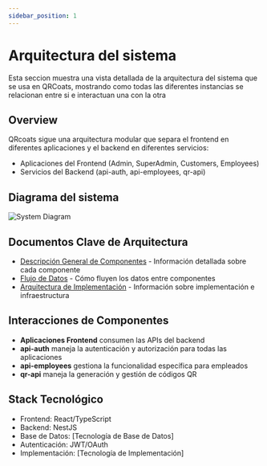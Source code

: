 ```yaml
---
sidebar_position: 1
---
```


# Arquitectura del sistema

Esta seccion muestra una vista detallada de la arquitectura del sistema que se usa en QRCoats, mostrando como todas las diferentes instancias se relacionan entre si e interactuan una con la otra

## Overview

QRcoats sigue una arquitectura modular que separa el frontend en diferentes aplicaciones y el backend en diferentes servicios:

- Aplicaciones del Frontend (Admin, SuperAdmin, Customers, Employees)
- Servicios del Backend (api-auth, api-employees, qr-api)

## Diagrama del sistema

![System Diagram](/content/arquitectura.jpg)

## Documentos Clave de Arquitectura

- [Descripción General de Componentes](./components/index.md) - Información detallada sobre cada componente
- [Flujo de Datos](./data-flow/index.md) - Cómo fluyen los datos entre componentes
- [Arquitectura de Implementación](./deployment/index.md) - Información sobre implementación e infraestructura

## Interacciones de Componentes

- **Aplicaciones Frontend** consumen las APIs del backend
- **api-auth** maneja la autenticación y autorización para todas las aplicaciones
- **api-employees** gestiona la funcionalidad específica para empleados
- **qr-api** maneja la generación y gestión de códigos QR

## Stack Tecnológico

- Frontend: React/TypeScript
- Backend: NestJS
- Base de Datos: [Tecnología de Base de Datos]
- Autenticación: JWT/OAuth
- Implementación: [Tecnología de Implementación]
